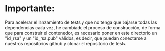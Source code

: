 Importante:
==========

Para acelerar el lanzamiento de tests y que no tenga que bajarse todas las 
dependencias cada vez, he cambiado el proceso de construcción, de forma que
para construir el contenedor, es necesario poner en este directorio un 
"id_rsa" y un "id_rsa.pub" válidos, es decir, que puedan conectarse a nuestros
repositorios github y clonar el repositorio de tests.
